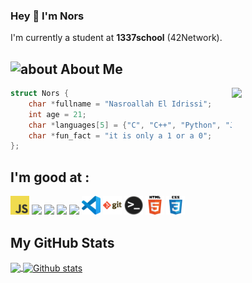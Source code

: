 
### Hey 👋 I'm Nors

I'm currently a student at **1337school** (42Network).

## <img width="45" height="45" alt="about" src="https://i.gifer.com/origin/6e/6e5867851ee89a5a3f28beeaa49e01ae_w200.gif"> About Me

<img align="right" width="150" src="https://i.pinimg.com/originals/e4/26/70/e426702edf874b181aced1e2fa5c6cde.gif" />

```c
struct Nors {
	char *fullname = "Nasroallah El Idrissi";
	int age = 21;
	char *languages[5] = {"C", "C++", "Python", "JavaScript", 0};
	char *fun_fact = "it is only a 1 or a 0";
};
```

## **I'm good at :**  

<code><img height="30" src="https://raw.githubusercontent.com/github/explore/80688e429a7d4ef2fca1e82350fe8e3517d3494d/topics/javascript/javascript.png"></code>
<code><img height="30" src="https://global-uploads.webflow.com/61516d9a82bfd62044b20d14/617c2e1d7756fd0db4c642eb_d-node-2.png"></code>
<code><img height="30" src="https://ludu-assets.s3.amazonaws.com/course-icons/26/urA5bRhIewsQ2LgxuCu2"></code>
<code><img height="30" src="https://upload.wikimedia.org/wikipedia/commons/thumb/1/18/ISO_C%2B%2B_Logo.svg/1200px-ISO_C%2B%2B_Logo.svg.png"></code>
<code><img height="30" src="https://upload.wikimedia.org/wikipedia/commons/thumb/c/c3/Python-logo-notext.svg/640px-Python-logo-notext.svg.png"></code>
<code><img height="30" src="https://raw.githubusercontent.com/github/explore/80688e429a7d4ef2fca1e82350fe8e3517d3494d/topics/visual-studio-code/visual-studio-code.png"></code>
<code><img height="30" src="https://raw.githubusercontent.com/github/explore/80688e429a7d4ef2fca1e82350fe8e3517d3494d/topics/git/git.png"></code>
<code><img height="30" src="https://raw.githubusercontent.com/github/explore/80688e429a7d4ef2fca1e82350fe8e3517d3494d/topics/terminal/terminal.png"></code>
<code><img height="30" src="https://raw.githubusercontent.com/github/explore/80688e429a7d4ef2fca1e82350fe8e3517d3494d/topics/html/html.png"></code>
<code><img height="30" src="https://raw.githubusercontent.com/github/explore/80688e429a7d4ef2fca1e82350fe8e3517d3494d/topics/css/css.png"></code>


## **My GitHub Stats**

<a href="https://github.com/NorsHiden">
  <img align="center" src="https://github-readme-stats.vercel.app/api/top-langs/?username=norshiden&theme=onedark&hide_langs_below=1" />
</a>

<a href="https://github.com/NorsHiden">
 <img align="center" src="https://github-readme-stats.vercel.app/api?username=norshiden&show_icons=true&theme=onedark&line_height=27" alt="Github stats"/>
</a>

